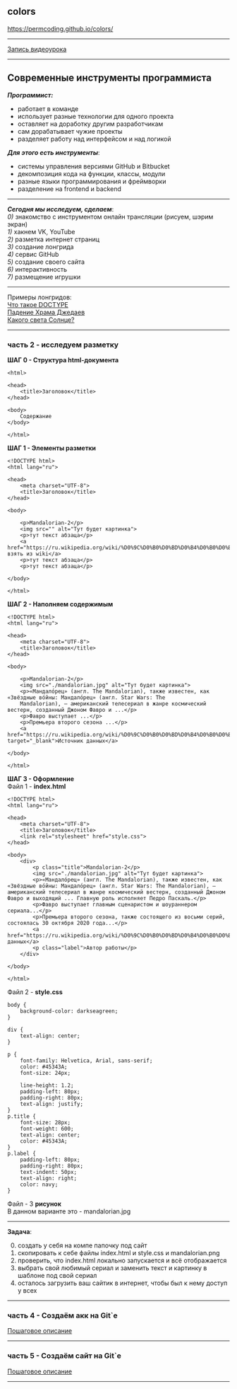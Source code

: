 ## colors

https://permcoding.github.io/colors/

---  

[Запись видеоурока](https://bbb5.psaa.ru/playback/presentation/2.0/playback.html?meetingId=d01835ffe20846ea42ee26be104a852ca5339338-1608360783060)  

---  

## Современные инструменты программиста  

***Программист:***  
- работает в команде  
- использует разные технологии для одного проекта  
- оставляет на доработку другим разработчикам  
- сам дорабатывает чужие проекты  
- разделяет работу над интерфейсом и над логикой  

***Для этого есть инструменты***:  
- системы управления версиями GitHub и Bitbucket  
- декомпозиция кода на функции, классы, модули  
- разные языки программирования и фреймворки  
- разделение на frontend и backend  

---  

***Сегодня мы исследуем, сделаем***:  
_0)_ знакомство с инструментом онлайн трансляции (рисуем, шэрим экран)  
_1)_ хакнем VK, YouTube  
_2)_ разметка интернет страниц  
_3)_ создание лонгрида  
_4)_ сервис GitHub  
_5)_ создание своего сайта  
_6)_ интерактивность  
_7)_ размещение игрушки  

---  

Примеры лонгридов:  
[Что такое DOCTYPE](https://hero-css.com/page/doctype)  
[Падение Храма Джедаев](https://zen.yandex.ru/media/gamefans/padenie-hrama-djedaev-jestokaia-bitva-kotoruiu-ne-pokazali-v-zvezdnyh-voinah-5fc1ef0cb545e63488ac95c2)  
[Какого света Солнце?](https://vk.com/@useful_procrastination-kakogo-cveta-na-samom-dele-solnce)  

---  

### часть 2 - исследуем разметку  

**ШАГ 0 - Структура html-документа**  

```
<html>

<head>
    <title>Заголовок</title>
</head>

<body>
    Содержание
</body>

</html>
```

**ШАГ 1 - Элементы разметки**  
```
<!DOCTYPE html>
<html lang="ru">

<head>
    <meta charset="UTF-8">
    <title>Заголовок</title>
</head>

<body>

    <p>Mandalorian-2</p>
    <img src="" alt="Тут будет картинка">   
    <p>тут текст абзаца</p>
    <a href="https://ru.wikipedia.org/wiki/%D0%9C%D0%B0%D0%BD%D0%B4%D0%B0%D0%BB%D0%BE%D1%80%D0%B5%D1%86">можно взять из wiki</a>
    <p>тут текст абзаца</p>
    <p>тут текст абзаца</p>
    
</body>

</html>
```

**ШАГ 2 - Наполняем содержимым**  
```
<!DOCTYPE html>
<html lang="ru">

<head>
    <meta charset="UTF-8">
    <title>Заголовок</title>
</head>

<body>

    <p>Mandalorian-2</p>
    <img src="./mandalorian.jpg" alt="Тут будет картинка">   
    <p>«Мандало́рец» (англ. The Mandalorian), также известен, как «Звёздные во́йны: Мандало́рец» (англ. Star Wars: The
    Mandalorian), — американский телесериал в жанре космический вестерн, созданный Джоном Фавро и ...</p>
    <p>Фавро выступает ...</p>
    <p>Премьера второго сезона ...</p>
    <a href="https://ru.wikipedia.org/wiki/%D0%9C%D0%B0%D0%BD%D0%B4%D0%B0%D0%BB%D0%BE%D1%80%D0%B5%D1%86" target="_blank">Источник данных</a>

</body>

</html>
```

**ШАГ 3 - Оформление**  
Файл 1 - **index.html**  
```
<!DOCTYPE html>
<html lang="ru">

<head>
    <meta charset="UTF-8">
    <title>Заголовок</title>
    <link rel="stylesheet" href="style.css">
</head>

<body>
    <div>
        <p class="title">Mandalorian-2</p>
        <img src="./mandalorian.jpg" alt="Тут будет картинка">
        <p>«Мандало́рец» (англ. The Mandalorian), также известен, как «Звёздные во́йны: Мандало́рец» (англ. Star Wars: The Mandalorian), — американский телесериал в жанре космический вестерн, созданный Джоном Фавро и выходящий ... Главную роль исполняет Педро Паскаль.</p>
        <p>Фавро выступает главным сценаристом и шоураннером сериала...</p>
        <p>Премьера второго сезона, также состоящего из восьми серий, состоялась 30 октября 2020 года...</p>
        <a href="https://ru.wikipedia.org/wiki/%D0%9C%D0%B0%D0%BD%D0%B4%D0%B0%D0%BB%D0%BE%D1%80%D0%B5%D1%86">Источник данных</a>
        <p class="label">Автор работы</p>
    </div>

</body>

</html>
```
Файл 2 - **style.css**  
```
body {
    background-color: darkseagreen;
}

div {
    text-align: center;
}

p {
    font-family: Helvetica, Arial, sans-serif;
    color: #45343A;
    font-size: 24px;

    line-height: 1.2;
    padding-left: 80px;
    padding-right: 80px;
    text-align: justify;
}
p.title {
    font-size: 28px;
    font-weight: 600;
    text-align: center;
    color: #45343A;
}
p.label {
    padding-left: 80px;
    padding-right: 80px;
    text-indent: 50px;
    text-align: right;
    color: navy;
}
```
Файл - 3 **рисунок**  
В данном варианте это - mandalorian.jpg  

---  

**Задача**:  

0) создать у себя на компе папочку под сайт  
1) скопировать к себе файлы index.html и style.css и mandalorian.png  
2) проверить, что index.html локально запускается и всё отображается  
3) выбрать свой любимый сериал и заменить текст и картинку в шаблоне под свой сериал  
4) осталось загрузить ваш сайтик в интернет, чтобы был к нему доступ у всех  

---  

### часть 4 - Создаём акк на Git`е  
[Пошаговое описание](github_account.md)  

---  

### часть 5 - Создаём сайт на Git`е  
[Пошаговое описание](github_pages.md)  

---  




